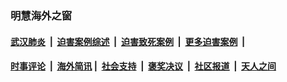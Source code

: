 
### 明慧海外之窗

####  [武汉肺炎](indexes/365.md?t=04261001) &nbsp;|&nbsp;  [迫害案例综述](indexes/328.md?t=04261001) &nbsp;|&nbsp; [迫害致死案例](indexes/277.md?t=04261001)  &nbsp;|&nbsp; [更多迫害案例](indexes/81.md?t=04261001)  &nbsp;|&nbsp; 
####  [时事评论](indexes/19.md?t=04261001) &nbsp;|&nbsp; [海外简讯](indexes/245.md?t=04261001)&nbsp;|&nbsp;  [社会支持](indexes/140.md?t=04261001) &nbsp;|&nbsp; [褒奖决议](indexes/282.md?t=04261001) &nbsp;|&nbsp; [社区报道](indexes/91.md?t=04261001)  &nbsp;|&nbsp; [天人之间](indexes/78.md?t=04261001) 

